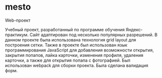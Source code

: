 # mesto

Web-проект

Учебный проект, разработанный по программе обучения Яндекс-практикум. Сайт адаптирован под несколько популярных разрешений. В данном проекте была использована технология grid layout для построения сетки. Также в проекте был использован язык программирования JavaScript для добавления возможности открытия, закрытия попапов, лайка карточки, изменения профиля, удаления карточки, а также для открытия попапа с фотографией. Был использован webpack для сборки проекта. Была сделана валидация форм.